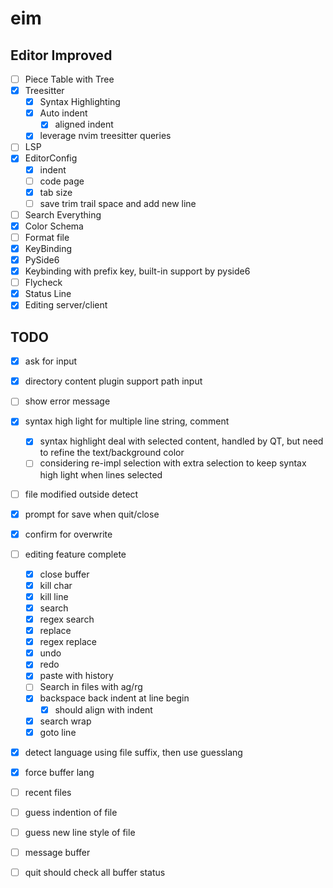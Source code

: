 # eim
## Editor Improved

- [ ] Piece Table with Tree
- [X] Treesitter
  - [x] Syntax Highlighting
  - [X] Auto indent
    - [X] aligned indent
  - [X] leverage nvim treesitter queries
- [ ] LSP
- [X] EditorConfig
  - [X] indent
  - [ ] code page
  - [X] tab size
  - [ ] save trim trail space and add new line
- [ ] Search Everything
- [x] Color Schema
- [ ] Format file
- [x] KeyBinding
- [x] PySide6
- [x] Keybinding with prefix key, built-in support by pyside6
- [ ] Flycheck
- [X] Status Line
- [X] Editing server/client

## TODO
- [X] ask for input
- [X] directory content plugin support path input
- [ ] show error message
- [X] syntax high light for multiple line string, comment
  - [X] syntax highlight deal with selected content, handled by QT, but need to refine the text/background color
  - [ ] considering re-impl selection with extra selection to keep syntax high light when lines selected
- [ ] file modified outside detect
- [X] prompt for save when quit/close
- [X] confirm for overwrite
- [ ] editing feature complete
  - [X] close buffer
  - [X] kill char
  - [X] kill line
  - [X] search
  - [X] regex search
  - [X] replace
  - [X] regex replace
  - [X] undo
  - [X] redo
  - [X] paste with history
  - [ ] Search in files with ag/rg
  - [X] backspace back indent at line begin
    - [X] should align with indent
  - [X] search wrap
  - [X] goto line
- [X] detect language using file suffix, then use guesslang
- [X] force buffer lang
- [ ] recent files
- [ ] guess indention of file
- [ ] guess new line style of file
- [ ] message buffer
- [ ] quit should check all buffer status

